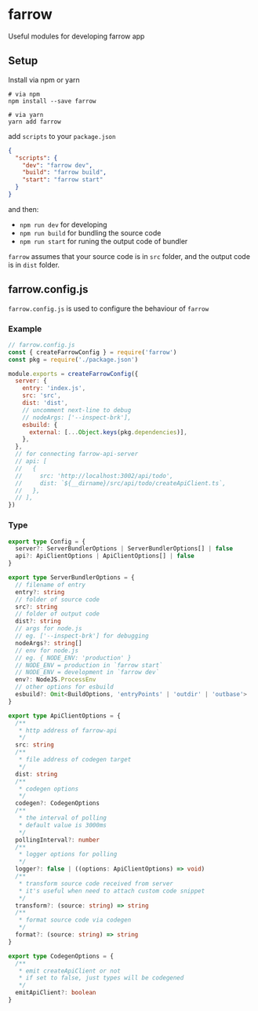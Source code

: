 # farrow

Useful modules for developing farrow app

## Setup

Install via npm or yarn

```shell
# via npm
npm install --save farrow

# via yarn
yarn add farrow
```

add `scripts` to your `package.json`

```json
{
  "scripts": {
    "dev": "farrow dev",
    "build": "farrow build",
    "start": "farrow start"
  }
}
```

and then:

- `npm run dev` for developing
- `npm run build` for bundling the source code
- `npm run start` for runing the output code of bundler

`farrow` assumes that your source code is in `src` folder, and the output code is in `dist` folder.

## farrow.config.js

`farrow.config.js` is used to configure the behaviour of `farrow`

### Example

```javascript
// farrow.config.js
const { createFarrowConfig } = require('farrow')
const pkg = require('./package.json')

module.exports = createFarrowConfig({
  server: {
    entry: 'index.js',
    src: 'src',
    dist: 'dist',
    // uncomment next-line to debug
    // nodeArgs: ['--inspect-brk'],
    esbuild: {
      external: [...Object.keys(pkg.dependencies)],
    },
  },
  // for connecting farrow-api-server
  // api: [
  //   {
  //     src: 'http://localhost:3002/api/todo',
  //     dist: `${__dirname}/src/api/todo/createApiClient.ts`,
  //   },
  // ],
})
```

### Type

```typescript
export type Config = {
  server?: ServerBundlerOptions | ServerBundlerOptions[] | false
  api?: ApiClientOptions | ApiClientOptions[] | false
}

export type ServerBundlerOptions = {
  // filename of entry
  entry?: string
  // folder of source code
  src?: string
  // folder of output code
  dist?: string
  // args for node.js
  // eg. ['--inspect-brk'] for debugging
  nodeArgs?: string[]
  // env for node.js
  // eg. { NODE_ENV: 'production' }
  // NODE_ENV = production in `farrow start`
  // NODE_ENV = development in `farrow dev`
  env?: NodeJS.ProcessEnv
  // other options for esbuild
  esbuild?: Omit<BuildOptions, 'entryPoints' | 'outdir' | 'outbase'>
}

export type ApiClientOptions = {
  /**
   * http address of farrow-api
   */
  src: string
  /**
   * file address of codegen target
   */
  dist: string
  /**
   * codegen options
   */
  codegen?: CodegenOptions
  /**
   * the interval of polling
   * default value is 3000ms
   */
  pollingInterval?: number
  /**
   * logger options for polling
   */
  logger?: false | ((options: ApiClientOptions) => void)
  /**
   * transform source code received from server
   * it's useful when need to attach custom code snippet
   */
  transform?: (source: string) => string
  /**
   * format source code via codegen
   */
  format?: (source: string) => string
}

export type CodegenOptions = {
  /**
   * emit createApiClient or not
   * if set to false, just types will be codegened
   */
  emitApiClient?: boolean
}
```
